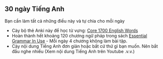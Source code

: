 ## 30 ngày Tiếng Anh

Bạn cần làm tất cả những điều này và tự chia cho mỗi ngày

- Cày bộ thẻ Anki này để học từ vựng: [Core 1700 English Words](https://drive.proton.me/urls/1B5SK1KFSG#ohFAJBQyXAbt)
- Hoàn thành hết khoảng 120 chương ngữ pháp trong sách [Essential Grammar In Use]() - Mỗi ngày 4 chương không làm bài tập.
- Cày nội dung Tiếng Anh đơn giản hoặc bất cứ thứ gì bạn muốn. Nên bắt đầu nghe nhiều (Xem nội dung Tiếng Anh trên Youtube .v.v.)